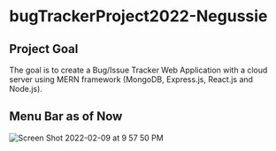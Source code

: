 # bugTrackerProject2022-Negussie

## Project Goal 
The goal is to create a Bug/Issue Tracker Web Application with a cloud server using MERN framework (MongoDB, Express.js, React.js and Node.js).

## Menu Bar as of Now

![Screen Shot 2022-02-09 at 9 57 50 PM](https://user-images.githubusercontent.com/74369791/153328666-da4b979d-ea91-4958-93bc-001eff5df6a4.png)

